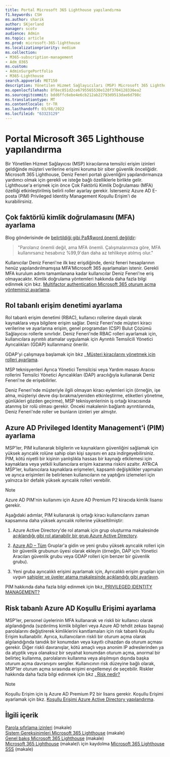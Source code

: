 ```yaml
---
title: Portal Microsoft 365 Lighthouse yapılandırma
f1.keywords: CSH
ms.author: sharik
author: SKjerland
manager: scotv
audience: Admin
ms.topic: article
ms.prod: microsoft-365-lighthouse
ms.localizationpriority: medium
ms.collection:
- M365-subscription-management
- Adm_O365
ms.custom:
- AdminSurgePortfolio
- M365-Lighthouse
search.appverid: MET150
description: Yönetilen Hizmet Sağlayıcıları (MSP) Microsoft 365 Lighthouse, portal güvenliğini yapılandırmayı öğrenin.
ms.openlocfilehash: 8f8ec851d2ce6795565530e120f3704128336ea2
ms.sourcegitcommit: bdd6ffc6ebe4e6cb212ab22793d9513dae6d798c
ms.translationtype: MT
ms.contentlocale: tr-TR
ms.lasthandoff: 03/08/2022
ms.locfileid: "63323129"
---
```

# <a name="configure-microsoft-365-lighthouse-portal-security"></a>Portal Microsoft 365 Lighthouse yapılandırma

Bir Yönetilen Hizmet Sağlayıcısı (MSP) kiracılarına temsilci erişim izinleri geldiğinde müşteri verilerine erişimi koruma bir siber güvenlik önceliğidir. Microsoft 365 Lighthouse, Deniz Feneri portalı güvenliğini yapılandırmanıza yardımcı olmak için gerekli ve isteğe bağlı özelliklerle birlikte gelir. Lighthouse'a erişmek için önce Çok Faktörlü Kimlik Doğrulaması (MFA) özelliği etkinleştirilmiş belirli roller ayarlay gerekir. İsterseniz Azure AD E-posta (PIM) Privileged Identity Management Koşullu Erişim'i de kurabilirsiniz.

## <a name="set-up-multifactor-authentication-mfa"></a>Çok faktörlü kimlik doğrulamasını (MFA) ayarlama

Blog gönderisinde de [belirtildiği gibi Pa$$word önemli değildir](https://techcommunity.microsoft.com/t5/azure-active-directory-identity/your-pa-word-doesn-t-matter/ba-p/731984):

> "Parolanız önemli değil, ama MFA önemli. Çalışmalarımıza göre, MFA kullanırsanız hesabınız %99,9'dan daha az tehlikeye atılmış olur."

Kullanıcılar Deniz Feneri'ne ilk kez erişdiğinde, deniz feneri hesaplarının henüz yapılandırılmamışsa MFA'Microsoft 365 ayarlamaları istenir. Gerekli MFA kurulum adımı tamamlanana kadar kullanıcılar Deniz Feneri'ne eriş olmayacaktır. Kimlik doğrulama yöntemleri hakkında daha fazla bilgi edinmek için bkz. [Multifactor authentication Microsoft 365 oturum açma yönteminizi ayarlama](https://support.microsoft.com/office/ace1d096-61e5-449b-a875-58eb3d74de14).

## <a name="set-up-role-based-access-control"></a>Rol tabanlı erişim denetimi ayarlama

Rol tabanlı erişim denetimi (RBAC), kullanıcı rollerine dayalı olarak kaynaklara veya bilgilere erişim sağlar. Deniz Feneri'nde müşteri kiracı verilerine ve ayarlarına erişim, genel programdan (CSP) Bulut Çözümü Sağlayıcısı rollerle sınırlıdır. Deniz Feneri'nde RBAC rolleri ayarlamak için, kullanıcılara ayrıntılı atamalar uygulamak için Ayrıntılı Temsilcili Yönetici Ayrıcalıkları (GDAP) kullanmanız önerilir.

GDAP'yi çalışmaya başlamak için bkz [. Müşteri kiracılarını yönetmek için rolleri ayarlama](m365-lighthouse-set-up-roles.md).

MSP teknisyenleri Ayrıca Yönetici Temsilcisi veya Yardım masası Aracısı rollerini Temsilci Yönetici Ayrıcalıkları (DAP) aracılığıyla kullanarak Deniz Feneri'ne de erişebilirler.

Deniz Feneri'nde müşteriyle ilgili olmayan kiracı eylemleri için (örneğin, işe alma, müşteriyi devre dışı bırakma/yeniden etkinleştirme, etiketleri yönetme, günlükleri gözden geçirme), MSP teknisyenlerinin iş ortağı kiracısında atanmış bir rolü olması gerekir. Önceki makalenin bağlantı ayrıntılarında, Deniz Feneri'nde roller ve bunların izinleri yer almıştır.

## <a name="set-up-azure-ad-privileged-identity-management-pim"></a>Azure AD Privileged Identity Management'i (PIM) ayarlama

MSP'ler, PIM kullanarak bilgilerin ve kaynakların güvenliğini sağlamak için yüksek ayrıcalık rolüne sahip olan kişi sayısını en aza indirgeyebilirsiniz. PIM, kötü niyetli bir kişinin yanlışlıkla hassas bir kaynağı etkilemesi için kaynaklara veya yetkili kullanıcılara erişim kazanma riskini azaltır. AYRıCA MSP'ler, kullanıcılara kaynaklara erişmeleri, kapsamlı değişiklikler yapmaları ve ayrıca erişimleri ile belirlenen kullanıcıların ne yaptığını izlemeleri için yalnızca bir defalık yüksek ayrıcalık rolleri verebilir. 

> [!NOTE]
> Azure AD PIM'nin kullanımı için Azure AD Premium P2 kiracıda kimlik lisansı gerekir.

Aşağıdaki adımlar, PIM kullanarak iş ortağı kiracı kullanıcılarını zaman kapsamına daha yüksek ayrıcalık rollerine yükseltilmiştir:

1. Azure Active Directory'de rol atamak için grup oluşturma makalesinde [açıklandığı gibi rol atanabilir bir grup Azure Active Directory](/azure/active-directory/roles/groups-create-eligible).

2. [Azure AD – Tüm](https://portal.azure.com/#blade/Microsoft_AAD_IAM/GroupsManagementMenuBlade/AllGroups) Gruplar'a gidin ve yeni grubu yüksek ayrıcalık rolleri için bir güvenlik grubunun üyesi olarak ekleyin (örneğin, DAP için Yönetici Aracıları güvenlik grubu veya GDAP rolleri için benzer bir güvenlik grubu).

3. Yeni gruba ayrıcalıklı erişimi ayarlamak için, Ayrıcalıklı erişim grupları için uygun [sahipler ve üyeler atama makalesinde açıklandığı gibi ayarlayın](/azure/active-directory/privileged-identity-management/groups-assign-member-owner).

PIM hakkında daha fazla bilgi edinmek için bkz[. PRIVILEGED IDENTITY MANAGEMENT?](/azure/active-directory/privileged-identity-management/pim-configure)

## <a name="set-up-risk-based-azure-ad-conditional-access"></a>Risk tabanlı Azure AD Koşullu Erişimi ayarlama

MSP'ler, personel üyelerinin MFA kullanarak ve riskli bir kullanıcı olarak algılandığında (sızdırılmış kimlik bilgileri veya Azure AD tehdit zekası başına) parolalarını değiştirerek kimliklerini kanıtlamaları için risk tabanlı Koşullu Erişim kullanabilir. Ayrıca, kullanıcıların riskli bir oturum açma olarak algılandığında tanıdık bir konumdan veya kayıtlı cihazdan da oturum açması gerekir. Diğer riskli davranışlar, kötü amaçlı veya anonim IP adreslerinden ya da atyptik veya olanaksız bir seyahat konumdan oturum açma, anormal bir belirteç kullanma, parolalarını kullanma veya alışılmışın dışında başka oturum açma davranışını sergiler. Kullanıcının risk düzeyine bağlı olarak, MSP'ler oturum açma sırasında erişimi engellemeyi de seçebilir. Riskler hakkında daha fazla bilgi edinmek için bkz [. Risk nedir?](/azure/active-directory/identity-protection/concept-identity-protection-risks) 

> [!NOTE]
> Koşullu Erişim için iş Azure AD Premium P2 bir lisans gerekir. Koşullu Erişimi ayarlamak için bkz. [Koşullu Erişimi Azure Active Directory yapılandırma](/appcenter/general/configuring-aad-conditional-access).

## <a name="related-content"></a>İlgili içerik

[Parola sıfırlama izinleri](/azure/active-directory/roles/permissions-reference#password-reset-permissions) (makale)\
[Sistem Gereksinimleri Microsoft 365 Lighthouse](m365-lighthouse-requirements.md) (makale)\
[Genel bakış Microsoft 365 Lighthouse](m365-lighthouse-overview.md) (makale)\
[Microsoft 365 Lighthouse](m365-lighthouse-sign-up.md) (makale)\ için kaydolma
[Microsoft 365 Lighthouse SSS](m365-lighthouse-faq.yml) (makale)